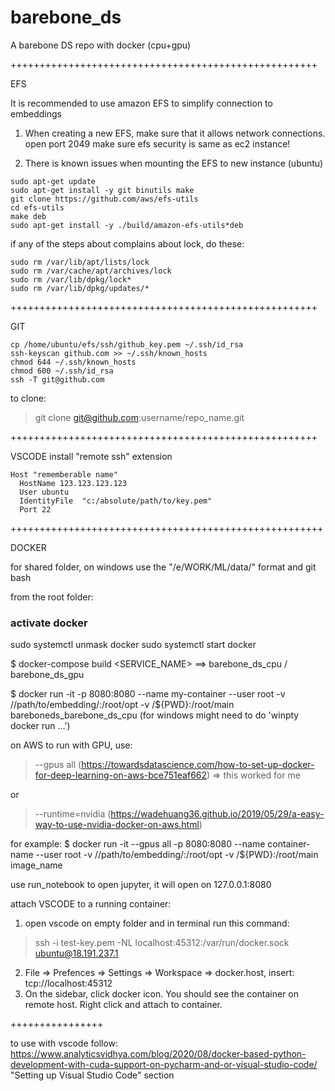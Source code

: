 # barebone_ds
A barebone DS repo with docker (cpu+gpu)



+++++++++++++++++++++++++++++++++++++++++++++++++++++

EFS

It is recommended to use amazon EFS to simplify connection to embeddings
1) When creating a new EFS, make sure that it allows network connections. 
open port 2049
make sure efs security is same as ec2 instance!

2) There is known issues when mounting the EFS to new instance (ubuntu)

```
sudo apt-get update
sudo apt-get install -y git binutils make
git clone https://github.com/aws/efs-utils
cd efs-utils
make deb
sudo apt-get install -y ./build/amazon-efs-utils*deb
```

if any of the steps about complains about lock, do these:

```
sudo rm /var/lib/apt/lists/lock
sudo rm /var/cache/apt/archives/lock
sudo rm /var/lib/dpkg/lock*
sudo rm /var/lib/dpkg/updates/*
```

+++++++++++++++++++++++++++++++++++++++++++++++++++++

GIT

```
cp /home/ubuntu/efs/ssh/github_key.pem ~/.ssh/id_rsa     
ssh-keyscan github.com >> ~/.ssh/known_hosts                  
chmod 644 ~/.ssh/known_hosts                                  
chmod 600 ~/.ssh/id_rsa                                       
ssh -T git@github.com     
```

to clone:
> git clone git@github.com:username/repo_name.git

+++++++++++++++++++++++++++++++++++++++++++++++++++++

VSCODE 
install "remote ssh" extension

```
Host "rememberable name"
  HostName 123.123.123.123
  User ubuntu
  IdentityFile  "c:/absolute/path/to/key.pem"
  Port 22
```
  
++++++++++++++++++++++++++++++++++++++++++++++++++++++



DOCKER

for shared folder, on windows use the "/e/WORK/ML/data/" format and git bash

from the root folder:

### activate docker
sudo systemctl unmask docker
sudo systemctl start docker

$ docker-compose build <SERVICE_NAME>            ==> barebone_ds_cpu / barebone_ds_gpu

$ docker run -it -p 8080:8080 --name my-container --user root -v //path/to/embedding/:/root/opt -v /${PWD}:/root/main bareboneds_barebone_ds_cpu
(for windows might need to do 'winpty docker run ...')


on AWS to run with GPU, use:

> --gpus all (https://towardsdatascience.com/how-to-set-up-docker-for-deep-learning-on-aws-bce751eaf662) => this worked for me

or

> --runtime=nvidia  (https://wadehuang36.github.io/2019/05/29/a-easy-way-to-use-nvidia-docker-on-aws.html)

for example:
$ docker run -it --gpus all -p 8080:8080 --name container-name --user root -v //path/to/embedding/:/root/opt -v /${PWD}:/root/main image_name

use run_notebook to open jupyter, it will open on 127.0.0.1:8080

attach VSCODE to a running container:

1) open vscode on empty folder and in terminal run this command:

> ssh -i test-key.pem -NL localhost:45312:/var/run/docker.sock ubuntu@18.191.237.1

2) File => Prefences => Settings => Workspace => docker.host, insert: tcp://localhost:45312
3) On the sidebar, click docker icon. You should see the container on remote host. Right click and attach to container.


++++++++++++++++

to use with vscode follow:
https://www.analyticsvidhya.com/blog/2020/08/docker-based-python-development-with-cuda-support-on-pycharm-and-or-visual-studio-code/
"Setting up Visual Studio Code" section

